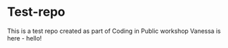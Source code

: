 # Test-repo
This is a test repo created as part of Coding in Public workshop
Vanessa is here - hello!
